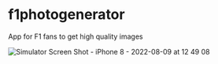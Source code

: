 # f1photogenerator
App for F1 fans to get high quality images 

![Simulator Screen Shot - iPhone 8 - 2022-08-09 at 12 49 08](https://user-images.githubusercontent.com/102256616/183627276-45b23057-748c-4701-9146-3efc156465b2.png)
